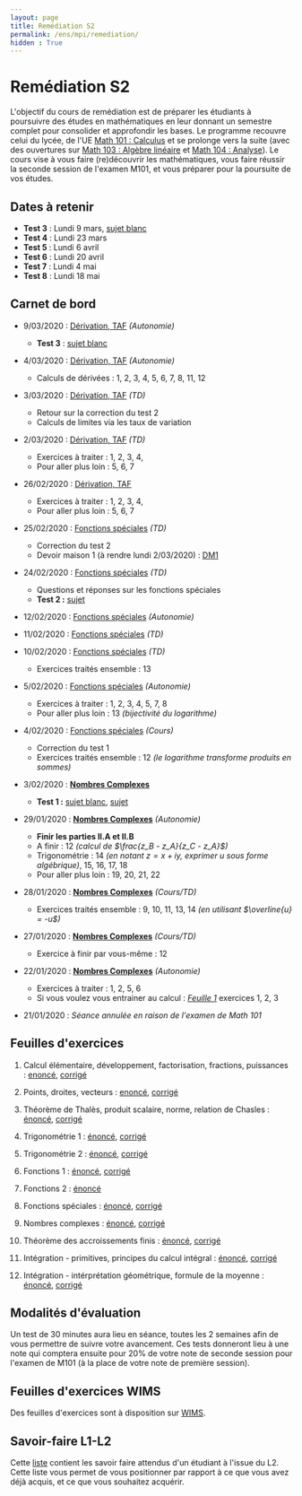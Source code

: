 ```yaml
---
layout: page
title: Remédiation S2
permalink: /ens/mpi/remediation/
hidden : True
---
```



# Remédiation S2

L'objectif du cours de remédiation est de préparer les étudiants à poursuivre des études en mathématiques en leur donnant un semestre complet pour consolider et approfondir les bases. Le programme recouvre celui du lycée, de l'UE [Math 101 : Calculus](../m101/2019) et se prolonge vers la suite (avec des ouvertures sur [Math 103 : Algèbre linéaire](../m103/) et [Math 104 : Analyse](../m104/)). Le cours vise à vous faire (re)découvrir les mathématiques, vous faire réussir la seconde session de l'examen M101, et vous préparer pour la poursuite de vos études.

## Dates à retenir

- **Test 3** : Lundi 9 mars, [sujet blanc](test3_blanc.pdf)
- **Test 4** : Lundi 23 mars
- **Test 5** : Lundi 6 avril
- **Test 6** : Lundi 20 avril
- **Test 7** : Lundi 4 mai
- **Test 8** : Lundi 18 mai

## Carnet de bord

- <span class="date">9/03/2020 : [Dérivation, TAF](td12.pdf) *(Autonomie)*</span>
    * **Test 3** : [sujet blanc](test3_blanc.pdf)

- <span class="date">4/03/2020 : [Dérivation, TAF](td12.pdf) *(Autonomie)*</span>
    * Calculs de dérivées : 1, 2, 3, 4, 5, 6, 7, 8, 11, 12
- <span class="date">3/03/2020 : [Dérivation, TAF](td12.pdf) *(TD)*</span>
    * Retour sur la correction du test 2
    * Calculs de limites via les taux de variation
- <span class="date">2/03/2020 : [Dérivation, TAF](td12.pdf) *(TD)*</span>
	* Exercices à traiter : 1, 2, 3, 4,  
	* Pour aller plus loin : 5, 6, 7


- <span class="date">26/02/2020 : [Dérivation, TAF](td12.pdf)</span>
	* Exercices à traiter : 1, 2, 3, 4,  
	* Pour aller plus loin : 5, 6, 7
- <span class="date">25/02/2020 : [Fonctions spéciales](td10.pdf) *(TD)*</span>
    * Correction du test 2
    * Devoir maison 1 (à rendre lundi 2/03/2020) : [DM1](DM1.pdf)
- <span class="date">24/02/2020 : [Fonctions spéciales](td10.pdf) *(TD)*</span>
    * Questions et réponses sur les fonctions spéciales
    * **Test 2 :** [sujet](test2.pdf)

- <span class="date">12/02/2020 :</span> [Fonctions spéciales](td10.pdf) *(Autonomie)*
- <span class="date">11/02/2020 :</span> [Fonctions spéciales](td10.pdf) *(TD)*

- <span class="date">10/02/2020 :</span> [Fonctions spéciales](td10.pdf) *(TD)*
    * Exercices traités ensemble : 13
    
- <span class="date">5/02/2020 :</span> [Fonctions spéciales](td10.pdf) *(Autonomie)*
	* Exercices à traiter : 1, 2, 3, 4, 5, 7, 8 
	* Pour aller plus loin : 13 *(bijectivité du logarithme)*

- <span class="date">4/02/2020 :</span> [Fonctions spéciales](td10.pdf) *(Cours)*
	* Correction du test 1
	* Exercices traités ensemble : 12 *(le logarithme transforme produits en sommes)*

- <span class="date">3/02/2020 :</span> [**Nombres Complexes**](td11.pdf)
	* **Test 1 :** [sujet blanc](test1_blanc.pdf), [sujet](test1.pdf)


- <span class="date">29/01/2020 :</span> [**Nombres Complexes**](td11.pdf) *(Autonomie)*
	* **Finir les parties II.A et II.B**
	* A finir : 12 *(calcul de $\frac{z_B - z_A}{z_C - z_A}$)*
	* Trigonométrie : 14 *(en notant $z=x+iy$, exprimer $u$ sous forme algébrique)*, 15, 16, 17, 18
	* Pour aller plus loin : 19, 20, 21, 22

- <span class="date">28/01/2020 :</span> [**Nombres Complexes**](td11.pdf) *(Cours/TD)*
	* Exercices traités ensemble : 9, 10, 11, 13, 14 *(en utilisant $\overline{u} = -u$)*

- <span class="date">27/01/2020 :</span> [**Nombres Complexes**](td11.pdf) *(Cours/TD)*
	* Exercice à finir par vous-même : 12

- <span class="date">22/01/2020 :</span> [**Nombres Complexes**](td11.pdf) *(Autonomie)*
    * Exercices à traiter : 1, 2, 5, 6
	* Si vous voulez vous entrainer au calcul : [*Feuille 1*](td1.pdf) exercices 1, 2, 3

- <span class="date">21/01/2020 :</span> *Séance annulée en raison de l'examen de Math 101*


## Feuilles d'exercices

1. Calcul élémentaire, développement, factorisation, fractions, puissances :
    [enoncé](td1.pdf), [corrigé](td1_corr.pdf)
	
2. Points, droites, vecteurs :
	[enoncé](td2.pdf), [corrigé](td2_corr.pdf)

3. Théorème de Thalès, produit scalaire, norme, relation de Chasles :
    [énoncé](td3.pdf), [corrigé](td3_corr.pdf)

4. Trigonométrie 1 :
    [énoncé](td4.pdf), [corrigé](td4_corr.pdf)

5. Trigonométrie 2 :
    [énoncé](td5.pdf), [corrigé](td5_corr.pdf)

6. Fonctions 1 :
	[énoncé](td6.pdf), [corrigé](td6_corr.pdf)
	
7. Fonctions 2 :
	[énoncé](td7.pdf)
    
8. Fonctions spéciales :
	[énoncé](td10.pdf), [corrigé](td10_corr.pdf)
	
9. Nombres complexes :
	[énoncé](td11.pdf), [corrigé](td11_corr.pdf)
	
10. Théorème des accroissements finis :
	[énoncé](td12.pdf), [corrigé](td12_corr.pdf)
	
11. Intégration - primitives, principes du calcul intégral :
	[énoncé](td13.pdf), [corrigé](td13_corr.pdf)

12. Intégration - intérprétation géométrique, formule de la moyenne :
	[énoncé](td14.pdf), [corrigé](td14_corr.pdf)

## Modalités d'évaluation

Un test de 30 minutes aura lieu en séance, toutes les 2 semaines afin de vous permettre de suivre votre avancement. Ces tests donneront lieu à une note qui comptera ensuite pour 20% de votre note de seconde session pour l'examen de M101 (à la place de votre note de première session).

## Feuilles d'exercices WIMS

Des feuilles d'exercices sont à disposition sur [WIMS](https://wims.u-psud.fr/wims/wims.cgi?session=new.673258039&+lang=fr&+old_session=1T1FBBB62F&+module=home). 

## Savoir-faire L1-L2

Cette [liste](sf.pdf) contient les savoir faire attendus d'un étudiant à l'issue du L2. Cette liste vous permet de vous positionner par rapport à ce que vous avez déjà acquis, et ce que vous souhaitez acquérir.